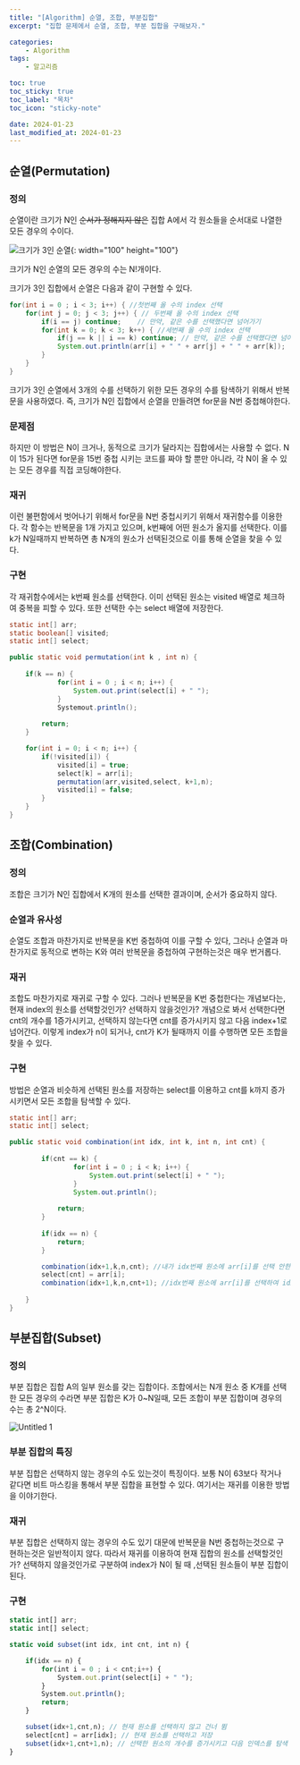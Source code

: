 ```yaml
---
title: "[Algorithm] 순열, 조합, 부분집합"
excerpt: "집합 문제에서 순열, 조합, 부분 집합을 구해보자."

categories:
	- Algorithm
tags:
	- 알고리즘

toc: true
toc_sticky: true
toc_label: "목차"
toc_icon: "sticky-note"

date: 2024-01-23
last_modified_at: 2024-01-23
---
```


## 순열(Permutation)

### 정의

순열이란 크기가 N인 ~~순서가 정해지지 않은~~ 집합 A에서 각 원소들을 순서대로 나열한 모든 경우의 수이다.

![크기가 3인 순열](/image/posts/algorithm/permutation/img1.png){: width="100" height="100"}


크기가 N인 순열의 모든 경우의 수는 N!개이다.

크기가 3인 집합에서 순열은 다음과 같이 구현할 수 있다.

```java
for(int i = 0 ; i < 3; i++) { //첫번째 올 수의 index 선택
	for(int j = 0; j < 3; j++) { // 두번째 올 수의 index 선택
		if(i == j) continue;	// 만약, 같은 수를 선택했다면 넘어가기
		for(int k = 0; k < 3; k++) { //세번째 올 수의 index 선택
			if(j == k || i == k) continue; // 만약, 같은 수를 선택했다면 넘어가기
			System.out.println(arr[i] + " " + arr[j] + " " + arr[k]);	 // 순열 출력
		}
	}
}
```

크기가 3인 순열에서 3개의 수를 선택하기 위한 모든 경우의 수를 탐색하기 위해서 반복문을 사용하였다. 즉, 크기가 N인 집합에서 순열을 만들려면 for문을 N번 중첩해야한다. 

### 문제점

하지만 이 방법은 N이 크거나, 동적으로 크기가 달라지는 집합에서는 사용할 수 없다. N이 15가 된다면 for문을 15번 중첩 시키는 코드를 짜야 할 뿐만 아니라, 각 N이 올 수 있는 모든 경우를 직접 코딩해야한다. 

### 재귀

이런 불편함에서 벗어나기 위해서  for문을 N번 중첩시키기 위해서 재귀함수를 이용한다. 각 함수는 반복문을 1개 가지고 있으며, k번째에 어떤 원소가 올지를 선택한다. 이를 k가 N일때까지 반복하면 총 N개의 원소가 선택된것으로 이를 통해 순열을 찾을 수 있다.

### 구현

각 재귀함수에서는 k번째 원소를 선택한다. 이미 선택된 원소는 visited 배열로 체크하여 중복을 피할 수 있다. 또한 선택한 수는 select 배열에 저장한다.

```java
static int[] arr;
static boolean[] visited;
static int[] select;

public static void permutation(int k , int n) {
	
	if(k == n) {
			for(int i = 0 ; i < n; i++) {
				System.out.print(select[i] + " ");
			}		
			Systemout.println();
			
		return;
	}

	for(int i = 0; i < n; i++) {
		if(!visited[i]) {
			visited[i] = true;
			select[k] = arr[i];
			permutation(arr,visited,select, k+1,n);
			visited[i] = false;
		}
	}
}
```

## 조합(Combination)

### 정의

조합은 크기가 N인 집합에서 K개의 원소를 선택한 결과이며, 순서가 중요하지 않다.

### 순열과 유사성

순열도 조합과 마찬가지로 반복문을 K번 중첩하여 이를 구할 수 있다, 그러나 순열과 마찬가지로 동적으로 변하는 K와 여러 반복문을 중첩하여 구현하는것은 매우 번거롭다.

### 재귀

조합도 마찬가지로 재귀로 구할 수 있다. 그러나 반복문을 K번 중첩한다는 개념보다는, 현재 index의 원소를 선택할것인가? 선택하지 않을것인가? 개념으로 봐서 선택한다면 cnt의 개수를 1증가시키고, 선택하지 않는다면 cnt를 증가시키지 않고 다음 index+1로 넘어간다. 이렇게 index가  n이 되거나, cnt가 K가 될때까지 이를 수행하면 모든 조합을 찾을 수 있다.

### 구현

방법은 순열과 비슷하게 선택된 원소를 저장하는 select를 이용하고 cnt를 k까지 증가시키면서 모든 조합을 탐색할 수 있다.

```java
static int[] arr;
static int[] select;

public static void combination(int idx, int k, int n, int cnt) {
	
		if(cnt == k) {
				for(int i = 0 ; i < k; i++) {
					System.out.print(select[i] + " ");
				}		
				System.out.println();
				
			return;
		}
	
		if(idx == n) {
			return;
		}

		combination(idx+1,k,n,cnt); //내가 idx번째 원소에 arr[i]를 선택 안한 경우
		select[cnt] = arr[i]; 
		combination(idx+1,k,n,cnt+1); //idx번째 원소에 arr[i]를 선택하여 idx+1번째 원소를 탐색
	
	}
}
```

## 부분집합(Subset)

### 정의

부분 집합은 집합 A의 일부 원소를 갖는 집합이다. 조합에서는 N개 원소 중 K개를 선택한 모든 경우의 수라면 부분 집합은 K가 0~N일때, 모든 조합이 부분 집합이며 경우의 수는 총 2^N이다.

![Untitled 1](/image/posts/algorithm/permutation/img2.png)

### 부분 집합의 특징

부분 집합은 선택하지 않는 경우의 수도 있는것이 특징이다. 보통 N이 63보다 작거나 같다면 비트 마스킹을 통해서 부분 집합을 표현할 수 있다. 여기서는 재귀를 이용한 방법을 이야기한다.

### 재귀

부분 집합은 선택하지 않는 경우의 수도 있기 대문에 반복문을 N번 중첩하는것으로 구현하는것은 일반적이지 않다. 따라서 재귀를 이용하여 현재 집합의 원소를 선택할것인가? 선택하지 않을것인가로 구분하여 index가 N이 될 때 ,선택된 원소들이 부분 집합이 된다.

### 구현

```jsx
static int[] arr;
static int[] select;

static void subset(int idx, int cnt, int n) {

	if(idx == n) {
		for(int i = 0 ; i < cnt;i++) {
			System.out.print(select[i] + " ");
		}		
		System.out.println();
		return;
	}

	subset(idx+1,cnt,n); // 현재 원소를 선택하지 않고 건너 뜀
	select[cnt] = arr[idx]; // 현재 원소를 선택하고 저장
	subset(idx+1,cnt+1,n); // 선택한 원소의 개수를 증가시키고 다음 인덱스를 탐색
}
```